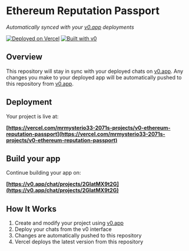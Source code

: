 # Ethereum Reputation Passport

*Automatically synced with your [v0.app](https://v0.app) deployments*

[![Deployed on Vercel](https://img.shields.io/badge/Deployed%20on-Vercel-black?style=for-the-badge&logo=vercel)](https://vercel.com/mrmysterio33-2071s-projects/v0-ethereum-reputation-passport)
[![Built with v0](https://img.shields.io/badge/Built%20with-v0.app-black?style=for-the-badge)](https://v0.app/chat/projects/2GIatMX9t2G)

## Overview

This repository will stay in sync with your deployed chats on [v0.app](https://v0.app).
Any changes you make to your deployed app will be automatically pushed to this repository from [v0.app](https://v0.app).

## Deployment

Your project is live at:

**[https://vercel.com/mrmysterio33-2071s-projects/v0-ethereum-reputation-passport](https://vercel.com/mrmysterio33-2071s-projects/v0-ethereum-reputation-passport)**

## Build your app

Continue building your app on:

**[https://v0.app/chat/projects/2GIatMX9t2G](https://v0.app/chat/projects/2GIatMX9t2G)**

## How It Works

1. Create and modify your project using [v0.app](https://v0.app)
2. Deploy your chats from the v0 interface
3. Changes are automatically pushed to this repository
4. Vercel deploys the latest version from this repository
